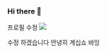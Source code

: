 ### Hi there 👋

<!--
**jungsub-lee90/jungsub-lee90** is a ✨ _special_ ✨ repository because its `README.md` (this file) appears on your GitHub profile.

Here are some ideas to get you started:

- 🔭 I’m currently working on ...
- 🌱 I’m currently learning ...
- 👯 I’m looking to collaborate on ...
- 🤔 I’m looking for help with ...
- 💬 Ask me about ...
- 📫 How to reach me: ...
- 😄 Pronouns: ...
- ⚡ Fun fact: ...
-->프로필 수정
<img src="https://img.shields.io/badge/-Python-3776AB?style=flat&logo=Python&logoColor=white"/>

수정 하겠습니다 안녕히 계십쇼 바잉
